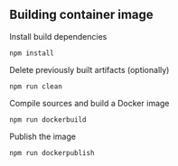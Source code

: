 ## Building container image

Install build dependencies
```
npm install
```
Delete previously built artifacts (optionally)
```
npm run clean
```
Compile sources and build a Docker image
```
npm run dockerbuild
```
Publish the image
```
npm run dockerpublish
```
